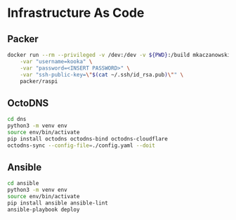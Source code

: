 # Infrastructure As Code

## Packer

```bash
docker run --rm --privileged -v /dev:/dev -v ${PWD}:/build mkaczanowski/packer-builder-arm:1.0.7 build \
    -var "username=kooka" \
    -var "password=<INSERT PASSWORD>" \
    -var "ssh-public-key=\"$(cat ~/.ssh/id_rsa.pub)\"" \
    packer/raspi
```

## OctoDNS

```bash
cd dns
python3 -m venv env
source env/bin/activate
pip install octodns octodns-bind octodns-cloudflare
octodns-sync --config-file=./config.yaml --doit
```

## Ansible

```bash
cd ansible
python3 -m venv env
source env/bin/activate
pip install ansible ansible-lint
ansible-playbook deploy 
```
